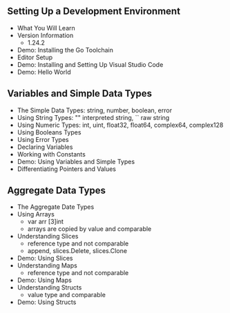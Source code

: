 ## Setting Up a Development Environment
  - What You Will Learn
  - Version Information
    - 1.24.2
  - Demo: Installing the Go Toolchain
  - Editor Setup
  - Demo: Installing and Setting Up Visual Studio Code
  - Demo: Hello World
## Variables and Simple Data Types
  - The Simple Data Types: string, number, boolean, error
  - Using String Types: "" interpreted string, `` raw string
  - Using Numeric Types: int, uint, float32, float64, complex64, complex128
  - Using Booleans Types
  - Using Error Types
  - Declaring Variables
  - Working with Constants
  - Demo: Using Variables and Simple Types
  - Differentiating Pointers and Values
## Aggregate Data Types
  - The Aggregate Date Types
  - Using Arrays
    - var arr [3]int
    - arrays are copied by value and comparable
  - Understanding Slices
    - reference type and not comparable
    - append, slices.Delete, slices.Clone
  - Demo: Using Slices
  - Understanding Maps
    - reference type and not comparable
  - Demo: Using Maps
  - Understanding Structs
    - value type and comparable
  - Demo: Using Structs